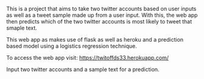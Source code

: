This is a project that aims to take two twitter accounts based on user inputs as well as a tweet sample made up from a user input. With this, the web app then predicts which
of the two twitter accounts is most likely to tweet that smaple text. 

This web app as makes use of flask as well as heroku and a prediction based model using a logistics regression technique.

To access the web app visit: https://twitoffds33.herokuapp.com/

Input two twitter accounts and a sample text for a prediction.
